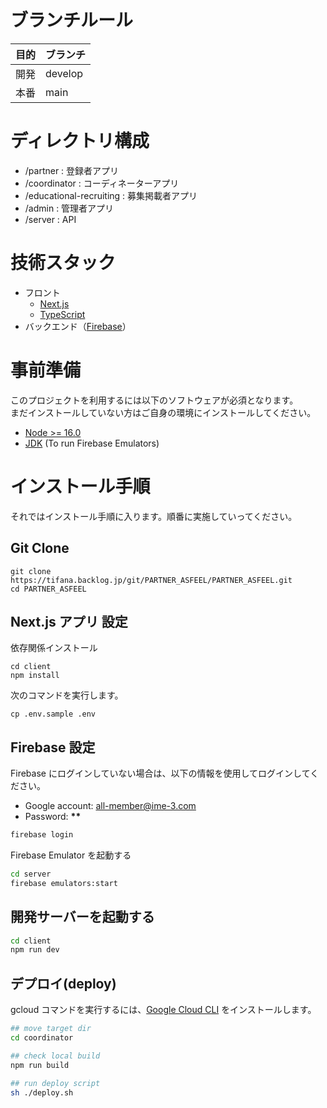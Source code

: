 # ブランチルール

| 目的 | ブランチ |
| ---- | -------- |
| 開発 | develop  |
| 本番 | main     |

# ディレクトリ構成

- /partner : 登録者アプリ
- /coordinator : コーディネーターアプリ
- /educational-recruiting : 募集掲載者アプリ
- /admin : 管理者アプリ
- /server : API

# 技術スタック

- フロント
  - [Next.js](https://nextjs.org/)
  - [TypeScript](https://www.typescriptlang.org/)
- バックエンド（[Firebase](https://firebase.google.com/)）

# 事前準備

このプロジェクトを利用するには以下のソフトウェアが必須となります。  
まだインストールしていない方はご自身の環境にインストールしてください。

- [Node >= 16.0](https://nodejs.org/)
- [JDK](https://www.oracle.com/java/technologies/downloads/) (To run Firebase Emulators)

# インストール手順

それではインストール手順に入ります。順番に実施していってください。

## Git Clone

```shell
git clone https://tifana.backlog.jp/git/PARTNER_ASFEEL/PARTNER_ASFEEL.git
cd PARTNER_ASFEEL
```

## Next.js アプリ 設定

依存関係インストール

```shell
cd client
npm install
```

次のコマンドを実行します。

```shell
cp .env.sample .env
```

## Firebase 設定

Firebase にログインしていない場合は、以下の情報を使用してログインしてください。

- Google account: all-member@ime-3.com
- Password: **\*\***

```bash
firebase login
```

Firebase Emulator を起動する

```bash
cd server
firebase emulators:start
```

## 開発サーバーを起動する

```bash
cd client
npm run dev
```

## デプロイ(deploy)

gcloud コマンドを実行するには、[Google Cloud CLI](https://cloud.google.com/sdk?hl=ja) をインストールします。

```bash
## move target dir
cd coordinator

## check local build
npm run build

## run deploy script
sh ./deploy.sh
```
